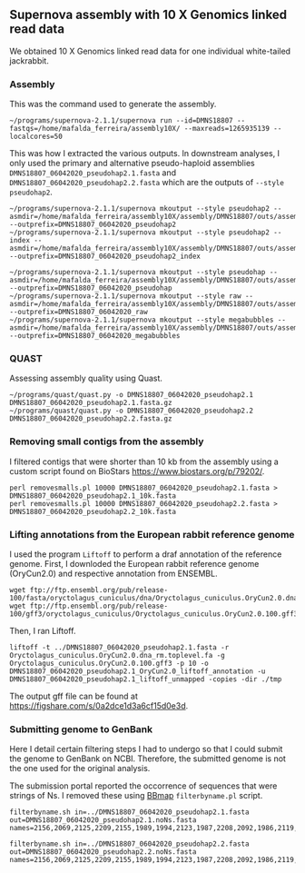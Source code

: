 ## Supernova assembly with 10 X Genomics linked read data

We obtained 10 X Genomics linked read data for one individual white-tailed jackrabbit.

### Assembly 

This was the command used to generate the assembly.

```
~/programs/supernova-2.1.1/supernova run --id=DMNS18807 --fastqs=/home/mafalda_ferreira/assembly10X/ --maxreads=1265935139 --localcores=50
```

This was how I extracted the various outputs. In downstream analyses, I only used the primary and alternative pseudo-haploid assemblies `DMNS18807_06042020_pseudohap2.1.fasta` and `DMNS18807_06042020_pseudohap2.2.fasta` which are the outputs of `--style pseudohap2`.

```
~/programs/supernova-2.1.1/supernova mkoutput --style pseudohap2 --asmdir=/home/mafalda_ferreira/assembly10X/assembly/DMNS18807/outs/assembly --outprefix=DMNS18807_06042020_pseudohap2
~/programs/supernova-2.1.1/supernova mkoutput --style pseudohap2 --index --asmdir=/home/mafalda_ferreira/assembly10X/assembly/DMNS18807/outs/assembly --outprefix=DMNS18807_06042020_pseudohap2_index

~/programs/supernova-2.1.1/supernova mkoutput --style pseudohap --asmdir=/home/mafalda_ferreira/assembly10X/assembly/DMNS18807/outs/assembly --outprefix=DMNS18807_06042020_pseudohap
~/programs/supernova-2.1.1/supernova mkoutput --style raw --asmdir=/home/mafalda_ferreira/assembly10X/assembly/DMNS18807/outs/assembly --outprefix=DMNS18807_06042020_raw
~/programs/supernova-2.1.1/supernova mkoutput --style megabubbles --asmdir=/home/mafalda_ferreira/assembly10X/assembly/DMNS18807/outs/assembly --outprefix=DMNS18807_06042020_megabubbles
```

### QUAST

Assessing assembly quality using Quast.

```
~/programs/quast/quast.py -o DMNS18807_06042020_pseudohap2.1 DMNS18807_06042020_pseudohap2.1.fasta.gz
~/programs/quast/quast.py -o DMNS18807_06042020_pseudohap2.2 DMNS18807_06042020_pseudohap2.2.fasta.gz
```

### Removing small contigs from the assembly

I filtered contigs that were shorter than 10 kb from the assembly using a custom script found on BioStars https://www.biostars.org/p/79202/.


```
perl removesmalls.pl 10000 DMNS18807_06042020_pseudohap2.1.fasta > DMNS18807_06042020_pseudohap2.1_10k.fasta
perl removesmalls.pl 10000 DMNS18807_06042020_pseudohap2.2.fasta > DMNS18807_06042020_pseudohap2.2_10k.fasta
```

### Lifting annotations from the European rabbit reference genome

I used the program `Liftoff` to perform a draf annotation of the reference genome. First, I downloded the European rabbit reference genome (OryCun2.0) and respective annotation from ENSEMBL.

```
wget ftp://ftp.ensembl.org/pub/release-100/fasta/oryctolagus_cuniculus/dna/Oryctolagus_cuniculus.OryCun2.0.dna_rm.toplevel.fa.gz
wget ftp://ftp.ensembl.org/pub/release-100/gff3/oryctolagus_cuniculus/Oryctolagus_cuniculus.OryCun2.0.100.gff3.gz
```

Then, I ran Liftoff.

```
liftoff -t ../DMNS18807_06042020_pseudohap2.1.fasta -r Oryctolagus_cuniculus.OryCun2.0.dna_rm.toplevel.fa -g Oryctolagus_cuniculus.OryCun2.0.100.gff3 -p 10 -o DMNS18807_06042020_pseudohap2.1_OryCun2.0_liftoff_annotation -u DMNS18807_06042020_pseudohap2.1_liftoff_unmapped -copies -dir ./tmp
```

The output gff file can be found at https://figshare.com/s/0a2dce1d3a6cf15d0e3d.

### Submitting genome to GenBank

Here I detail certain filtering steps I had to undergo so that I could submit the genome to GenBank on NCBI. Therefore, the submitted genome is not the one used for the original analysis.

The submission portal reported the occorrence of sequences that were strings of Ns. I removed these using [BBmap](https://sourceforge.net/projects/bbmap/) `filterbyname.pl` script.

```
filterbyname.sh in=../DMNS18807_06042020_pseudohap2.1.fasta out=DMNS18807_06042020_pseudohap2.1.noNs.fasta names=2156,2069,2125,2209,2155,1989,1994,2123,1987,2208,2092,1986,2119,2083,2074,2091,2205,1990,2115,2154,2072,2081,2118,2106,1991,2124,2164,320539,2114,2107,2097,1985,2116,2153,359326,2122,1995,321491,2071,366560,1992,2076,1997,1993,2084,1988,2085,2105,2136,2082,2089

filterbyname.sh in=../DMNS18807_06042020_pseudohap2.2.fasta out=DMNS18807_06042020_pseudohap2.2.noNs.fasta names=2156,2069,2125,2209,2155,1989,1994,2123,1987,2208,2092,1986,2119,2083,2074,2091,2205,1990,2115,2154,2072,2081,2118,2106,1991,2124,2164,320539,2114,2107,2097,1985,2116,2153,359326,2122,1995,321491,2071,366560,1992,2076,1997,1993,2084,1988,2085,2105,2136,2082,2089
```